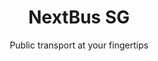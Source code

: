 ---
title: NextBus SG
subtitle: Public transport at your fingertips

action:
  text: Download
  url: /
---